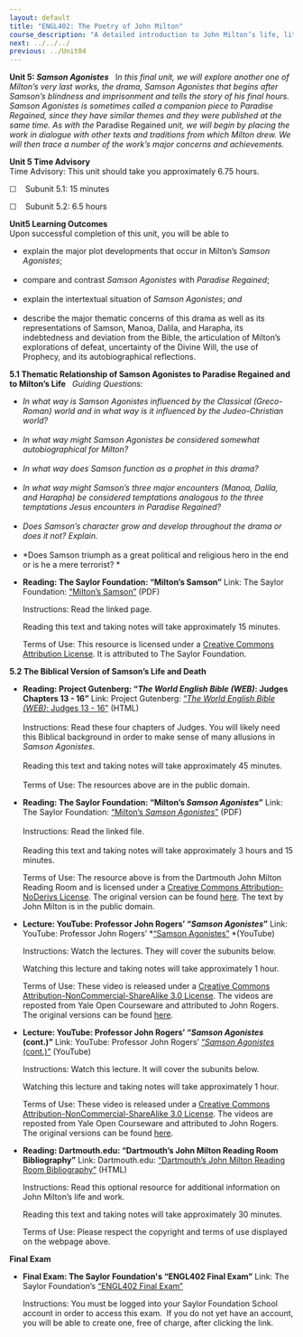 ```yaml
---
layout: default
title: "ENGL402: The Poetry of John Milton"
course_description: "A detailed introduction to John Milton’s life, literary works, historical and philosophical contexts, including close examinations of his poetry, including Samson Agonists, Lycidas, Paradise Lost, and Paradise Regained."
next: ../../../
previous: ../Unit04
---
```

**Unit 5: *Samson Agonistes*** <span id="5"></span> 
I*n this final unit, we will explore another one of Milton’s very last
works, the drama, Samson Agonistes that begins after Samson’s blindness
and imprisonment and tells the story of his final hours. Samson
Agonistes is sometimes called a companion piece to Paradise Regained,
since they have similar themes and they were published at the same time.
As with the* Paradise Regained *unit, we will begin by placing the work
in dialogue with other texts and traditions from which Milton drew. We
will then trace a number of the work’s major concerns and achievements.*

**Unit 5 Time Advisory**  
Time Advisory: This unit should take you approximately 6.75 hours.  
  
 ☐    Subunit 5.1: 15 minutes  
  
 ☐    Subunit 5.2: 6.5 hours

**Unit5 Learning Outcomes**  
Upon successful completion of this unit, you will be able to  
-   explain the major plot developments that occur in Milton’s *Samson
    Agonistes*;  
      
-   compare and contrast *Samson Agonistes* with *Paradise Regained*;  
      
-   explain the intertextual situation of *Samson Agonistes*; *and*  
      
-   describe the major thematic concerns of this drama as well as its
    representations of Samson, Manoa, Dalila, and Harapha, its
    indebtedness and deviation from the Bible, the articulation of
    Milton’s explorations of defeat, uncertainty of the Divine Will, the
    use of Prophecy, and its autobiographical reflections.

**5.1 Thematic Relationship of Samson Agonistes to Paradise Regained and
to Milton’s Life** <span id="5.1"></span> 
*Guiding Questions:*  

-   *In what way is Samson Agonistes influenced by the Classical
    (Greco-Roman) world and in what way is it influenced by the
    Judeo-Christian world?*  
      
-   *In what way might Samson Agonistes be considered somewhat
    autobiographical for Milton?*  
      
-   *In what way does Samson function as a prophet in this drama?*  
      
-   *In what way might Samson’s three major encounters (Manoa, Dalila,
    and Harapha) be considered temptations analogous to the three
    temptations Jesus encounters in Paradise Regained?*  
      
-   *Does Samson’s character grow and develop throughout the drama or
    does it not? Explain.*  
      
-   *Does Samson triumph as a great political and religious hero in the
    end or is he a mere terrorist? *

<!-- -->

-   **Reading: The Saylor Foundation: “Milton’s Samson”**
    Link: The Saylor Foundation: [“Milton’s
    Samson”](http://www.saylor.org/site/wp-content/uploads/2013/06/ENGL402-OC-5.1-Miltons-Samson-FINAL.pdf)
    (PDF)  
      
     Instructions: Read the linked page.  
      
     Reading this text and taking notes will take approximately 15
    minutes.  
      
     Terms of Use: This resource is licensed under a [Creative Commons
    Attribution License](http://creativecommons.org/licenses/by/3.0/).
    It is attributed to The Saylor Foundation. 

**5.2 The Biblical Version of Samson’s Life and Death** <span
id="5.2"></span> 
-   **Reading: Project Gutenberg: “*The World English Bible (WEB)*:
    Judges Chapters 13 - 16”**
    Link: Project Gutenberg: [“*The World English Bible (WEB)*: Judges
    13 - 16”](http://www.gutenberg.org/dirs/etext05/web0710h.htm)
    (HTML)  
        
     Instructions: Read these four chapters of Judges. You will likely
    need this Biblical background in order to make sense of many
    allusions in *Samson Agonistes*.  
        
     Reading this text and taking notes will take approximately 45
    minutes.  
        
     Terms of Use: The resources above are in the public domain. 

-   **Reading: The Saylor Foundation: “Milton’s *Samson Agonistes*”**
    Link: The Saylor Foundation: [“Milton’s *Samson
    Agonistes*”](http://www.saylor.org/site/wp-content/uploads/2012/08/ENGL402-Milton-Samson-Agonistes.pdf) (PDF)  
        
     Instructions: Read the linked file.  
        
     Reading this text and taking notes will take approximately 3 hours
    and 15 minutes.  
      
     Terms of Use: The resource above is from the Dartmouth John Milton
    Reading Room and is licensed under a [Creative Commons
    Attribution-NoDerivs
    License](http://creativecommons.org/licenses/by-nd/3.0/us/). The
    original version can be
    found [here](http://www.dartmouth.edu/~milton/reading_room/pr/book_1/index.shtml).
    The text by John Milton is in the public domain. 

-   **Lecture: YouTube: Professor John Rogers’ “*Samson Agonistes*”**
    Link: YouTube: Professor John Rogers’ *[“Samson
    Agonistes”](http://www.youtube.com/watch?v=JBYnHy6YxOU) *(YouTube)  
      
     Instructions: Watch the lectures. They will cover the subunits
    below.  
      
     Watching this lecture and taking notes will take approximately 1
    hour.  
      
     Terms of Use: These video is released under a [Creative Commons
    Attribution-NonCommercial-ShareAlike 3.0
    License](http://creativecommons.org/licenses/by-nc-sa/3.0/us/). The
    videos are reposted from Yale Open Courseware and attributed to John
    Rogers. The original versions can be
    found [here](http://oyc.yale.edu/english/engl-220#sessions). 

-   **Lecture: YouTube: Professor John Rogers’ “*Samson Agonistes*
    (cont.)”**
    Link: YouTube: Professor John Rogers’ [“*Samson Agonistes*
    (cont.)”](http://www.youtube.com/watch?v=at3F0DFArpQ) (YouTube)  
      
     Instructions: Watch this lecture. It will cover the subunits
    below.  
      
     Watching this lecture and taking notes will take approximately 1
    hour.  
      
     Terms of Use: These video is released under a [Creative Commons
    Attribution-NonCommercial-ShareAlike 3.0
    License](http://creativecommons.org/licenses/by-nc-sa/3.0/us/). The
    videos are reposted from Yale Open Courseware and attributed to John
    Rogers. The original versions can be
    found [here](http://oyc.yale.edu/english/engl-220#sessions). 

-   **Reading: Dartmouth.edu: “Dartmouth’s John Milton Reading Room
    Bibliography”**
    Link: Dartmouth.edu: [“Dartmouth’s John Milton Reading Room
    Bibliography”](http://www.dartmouth.edu/~milton/reading_room/bibliography/a-b/index.shtml) (HTML)  
      
     Instructions: Read this optional resource for additional
    information on John Milton’s life and work.  
      
     Reading this text and taking notes will take approximately 30
    minutes.  
      
     Terms of Use: Please respect the copyright and terms of use
    displayed on the webpage above.

**Final Exam** <span id="6"></span> 
-   **Final Exam: The Saylor Foundation's “ENGL402 Final Exam”**
    Link: The Saylor Foundation’s [“ENGL402 Final
    Exam”](http://school.saylor.org/mod/quiz/view.php?id=1401)  
      
     Instructions: You must be logged into your Saylor Foundation School
    account in order to access this exam.  If you do not yet have an
    account, you will be able to create one, free of charge, after
    clicking the link.


